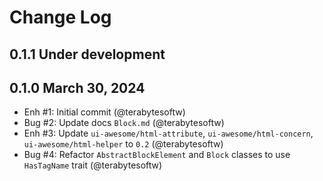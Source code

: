 # Change Log

## 0.1.1 Under development

## 0.1.0 March 30, 2024

- Enh #1: Initial commit (@terabytesoftw)
- Bug #2: Update docs `Block.md` (@terabytesoftw)
- Enh #3: Update `ui-awesome/html-attribute`, `ui-awesome/html-concern`, `ui-awesome/html-helper` to `0.2` (@terabytesoftw)
- Bug #4: Refactor `AbstractBlockElement` and `Block` classes to use `HasTagName` trait (@terabytesoftw)
